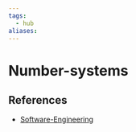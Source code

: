 ```yaml
---
tags:
  - hub
aliases:
---
```


# Number-systems

<!--
	This can be empty
	This can be an index
	This can be it's own note
-->

## References

- [Software-Engineering](Software-Engineering.md)

